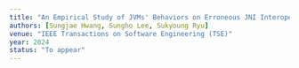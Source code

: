 ```yaml
---
title: "An Empirical Study of JVMs' Behaviors on Erroneous JNI Interoperations"
authors: [Sungjae Hwang, Sungho Lee, Sukyoung Ryu]
venue: "IEEE Transactions on Software Engineering (TSE)"
year: 2024
status: "To appear"
---
```

